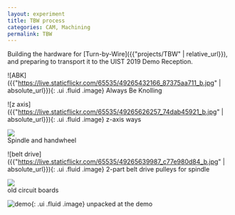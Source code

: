```yaml
---
layout: experiment 
title: TBW process
categories: CAM, Machining
permalink: TBW
---
```


Building the hardware for [Turn-by-Wire]({{"projects/TBW" | relative_url}}), and preparing to transport it to the UIST 2019 Demo Reception. 


![ABK]({{"https://live.staticflickr.com/65535/49265432166_87375aa711_b.jpg" | absolute_url}}){: .ui .fluid .image}
Always Be Knolling

![z axis]({{"https://live.staticflickr.com/65535/49265626257_74dab45921_b.jpg" | absolute_url}}){: .ui .fluid .image}
z-axis ways

<div class="ui centered stackable grid">
  <div class="ten wide column"> <img class = "ui image" src="https://live.staticflickr.com/65535/49265429806_a89e6ee3dd_b.jpg" ></div>
</div>
Spindle and handwheel

![belt drive]({{"https://live.staticflickr.com/65535/49265639987_c77e980d84_b.jpg" | absolute_url}}){: .ui .fluid .image}
2-part belt drive pulleys for spindle

<div class="ui centered stackable grid">
  <div class="ten wide column"> <img class = "ui image" src="https://live.staticflickr.com/65535/49265640752_529ba6b858_b.jpg" ></div>
</div>
old circuit boards

![demo]( {{"https://live.staticflickr.com/65535/49265643407_f85d80a320_b.jpg"}}){: .ui .fluid .image}
unpacked at the demo



